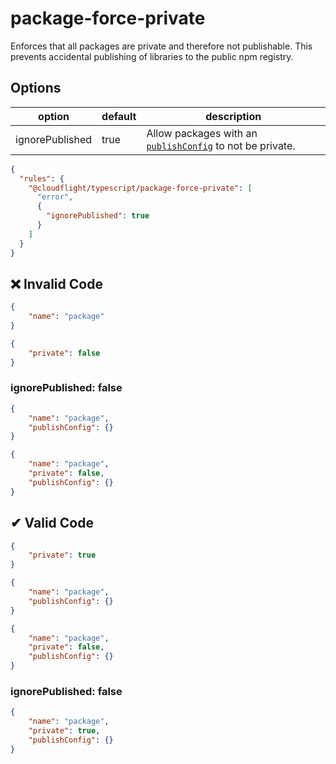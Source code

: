 # package-force-private

Enforces that all packages are private and therefore not publishable. This prevents accidental publishing of libraries to the public npm registry.

## Options

| option          | default | description                                                                                                                           |
|-----------------|---------|---------------------------------------------------------------------------------------------------------------------------------------|
| ignorePublished | true    | Allow packages with an [`publishConfig`](https://docs.npmjs.com/cli/v9/configuring-npm/package-json#publishconfig) to not be private. |

```json
{
  "rules": {
    "@cloudflight/typescript/package-force-private": [
      "error",
      {
        "ignorePublished": true
      }
    ]
  }
}
```

## ❌ Invalid Code

```json
{
    "name": "package"
}
```

```json
{
    "private": false
}
```

### ignorePublished: false

```json
{
    "name": "package",
    "publishConfig": {}
}
```

```json
{
    "name": "package",
    "private": false,
    "publishConfig": {}
}
```

## ✔ Valid Code

```json
{
    "private": true
}
```

```json
{
    "name": "package",
    "publishConfig": {}
}
```

```json
{
    "name": "package",
    "private": false,
    "publishConfig": {}
}
```

### ignorePublished: false

```json
{
    "name": "package",
    "private": true,
    "publishConfig": {}
}
```
